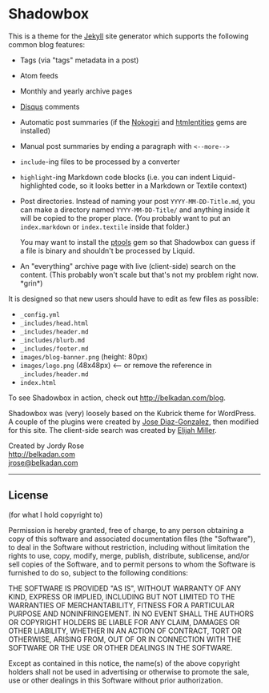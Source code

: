 Shadowbox
=========

This is a theme for the [Jekyll][] site generator which supports the following common blog features:

- Tags (via "tags" metadata in a post)
- Atom feeds
- Monthly and yearly archive pages
- [Disqus][] comments
- Automatic post summaries (if the [Nokogiri][] and [htmlentities][] gems are installed)
- Manual post summaries by ending a paragraph with `<--more-->`
- `include`-ing files to be processed by a converter
- `highlight`-ing Markdown code blocks (i.e. you can indent Liquid-highlighted code, so it looks better in a Markdown or Textile context)
- Post directories. Instead of naming your post `YYYY-MM-DD-Title.md`, you can make a directory named `YYYY-MM-DD-Title/` and anything inside it will be copied to the proper place. (You probably want to put an `index.markdown` or `index.textile` inside that folder.)

	You may want to install the [ptools][] gem so that Shadowbox can guess if a file is binary and shouldn't be processed by Liquid.
- An "everything" archive page with live (client-side) search on the content. (This probably won't scale but that's not my problem right now. \*grin\*)

It is designed so that new users should have to edit as few files as possible:

- `_config.yml`
- `_includes/head.html`
- `_includes/header.md`
- `_includes/blurb.md`
- `_includes/footer.md`
- `images/blog-banner.png` (height: 80px)
- `images/logo.png` (48x48px) <-- or remove the reference in `_includes/header.md`
- `index.html`

To see Shadowbox in action, check out <http://belkadan.com/blog>.

Shadowbox was (very) loosely based on the Kubrick theme for WordPress.
A couple of the plugins were created by [Jose Diaz-Gonzalez][jdg], then modified for this site. The client-side search was created by [Elijah Miller][em].

Created by Jordy Rose  
<http://belkadan.com>  
<jrose@belkadan.com>

  [jekyll]: https://github.com/mojombo/jekyll
  [disqus]: http://disqus.com
  [nokogiri]: http://nokogiri.org
  [htmlentities]: http://htmlentities.rubyforge.org
  [ptools]: http://rubygems.org/gems/ptools
  [jdg]: https://github.com/josegonzalez/josediazgonzalez.com/tree/master/_plugins
  [em]: https://github.com/jqr/jqr.github.com

---

License
-------
(for what I hold copyright to)

Permission is hereby granted, free of charge, to any person obtaining a copy
of this software and associated documentation files (the "Software"), to deal
in the Software without restriction, including without limitation the rights
to use, copy, modify, merge, publish, distribute, sublicense, and/or sell
copies of the Software, and to permit persons to whom the Software is
furnished to do so, subject to the following conditions:

THE SOFTWARE IS PROVIDED "AS IS", WITHOUT WARRANTY OF ANY KIND, EXPRESS OR
IMPLIED, INCLUDING BUT NOT LIMITED TO THE WARRANTIES OF MERCHANTABILITY,
FITNESS FOR A PARTICULAR PURPOSE AND NONINFRINGEMENT. IN NO EVENT SHALL THE
AUTHORS OR COPYRIGHT HOLDERS BE LIABLE FOR ANY CLAIM, DAMAGES OR OTHER
LIABILITY, WHETHER IN AN ACTION OF CONTRACT, TORT OR OTHERWISE, ARISING FROM,
OUT OF OR IN CONNECTION WITH THE SOFTWARE OR THE USE OR OTHER DEALINGS IN THE
SOFTWARE.

Except as contained in this notice, the name(s) of the above copyright holders
shall not be used in advertising or otherwise to promote the sale, use or other
dealings in this Software without prior authorization.

